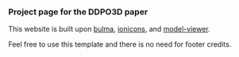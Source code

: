 ### Project page for the DDPO3D paper

This website is built upon [bulma](https://bulma.io/), [ionicons](https://ionic.io/ionicons/), and [model-viewer](https://modelviewer.dev/).

Feel free to use this template and there is no need for footer credits.
